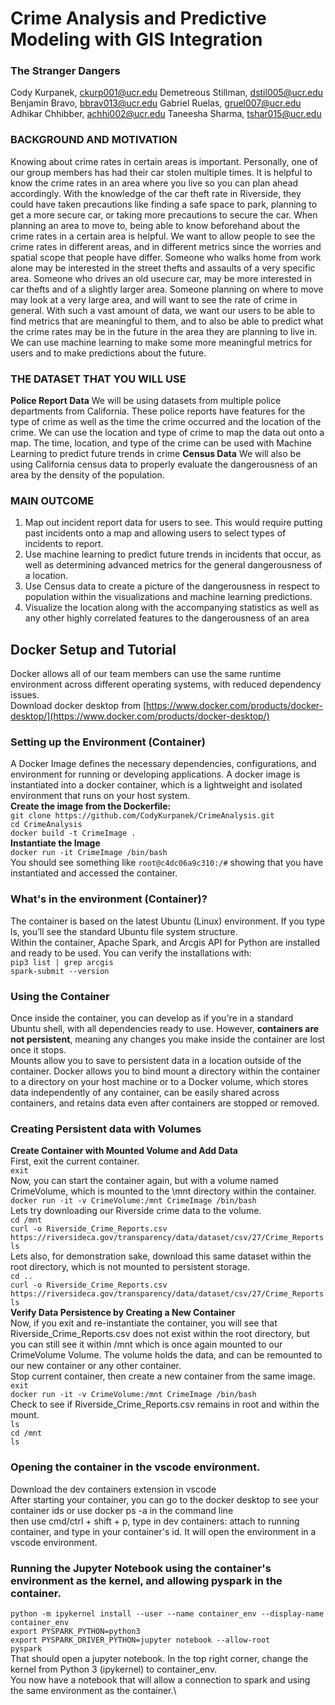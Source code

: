 # Crime Analysis and Predictive Modeling with GIS Integration
### The Stranger Dangers
Cody Kurpanek, ckurp001@ucr.edu
Demetreous Stillman, dstil005@ucr.edu
Benjamin Bravo, bbrav013@ucr.edu
Gabriel Ruelas, gruel007@ucr.edu
Adhikar Chhibber, achhi002@ucr.edu
Taneesha Sharma, tshar015@ucr.edu
### BACKGROUND AND MOTIVATION
Knowing about crime rates in certain areas is important. Personally, one of our group members has had their car stolen
multiple times. It is helpful to know the crime rates in an area where you live so you can plan ahead accordingly. With
the knowledge of the car theft rate in Riverside, they could have taken precautions like finding a safe space to park,
planning to get a more secure car, or taking more precautions to secure the car. When planning an area to move to,
being able to know beforehand about the crime rates in a certain area is helpful.
We want to allow people to see the crime rates in different areas, and in different metrics since the worries and
spatial scope that people have differ. Someone who walks home from work alone may be interested in the street thefts
and assaults of a very specific area. Someone who drives an old usecure car, may be more interested in car thefts and of
a slightly larger area. Someone planning on where to move may look at a very large area, and will want to see the rate
of crime in general.
With such a vast amount of data, we want our users to be able to find metrics that are meaningful to them, and to
also be able to predict what the crime rates may be in the future in the area they are planning to live in. We can use
machine learning to make some more meaningful metrics for users and to make predictions about the future.
### THE DATASET THAT YOU WILL USE
**Police Report Data** We will be using datasets from multiple police departments from California. These police reports
have features for the type of crime as well as the time the crime occurred and the location of the crime. We can use the
location and type of crime to map the data out onto a map. The time, location, and type of the crime can be used with
Machine Learning to predict future trends in crime
**Census Data** We will also be using California census data to properly evaluate the dangerousness of an area by the
density of the population.
### MAIN OUTCOME
1. Map out incident report data for users to see. This would require putting past incidents onto a map and allowing
users to select types of incidents to report.
2. Use machine learning to predict future trends in incidents that occur, as well as determining advanced metrics
for the general dangerousness of a location.
3. Use Census data to create a picture of the dangerousness in respect to population within the visualizations and
machine learning predictions.
4. Visualize the location along with the accompanying statistics as well as any other highly correlated features to
the dangerousness of an area

## Docker Setup and Tutorial
Docker allows all of our team members can use the same runtime environment across different operating systems, with reduced dependency issues. \
Download docker desktop from [https://www.docker.com/products/docker-desktop/](https://www.docker.com/products/docker-desktop/)
### Setting up the Environment (Container)
A Docker Image defines the necessary dependencies, configurations, and environment for running or developing applications. A docker image is instantiated into a docker container, which is a  lightweight and isolated environment that runs on your host system. \
**Create the image from the Dockerfile:**\
``` git clone https://github.com/CodyKurpanek/CrimeAnalysis.git ```\
``` cd CrimeAnalysis ```\
```docker build -t CrimeImage .```\
**Instantiate the Image**\
``` docker run -it CrimeImage /bin/bash ```\
You should see something like  ``` root@c4dc06a9c310:/# ``` showing that you have instantiated and accessed the container.
### What's in the environment (Container)?
The container is based on the latest Ubuntu (Linux) environment. If you type ls, you’ll see the standard Ubuntu file system structure.\
Within the container, Apache Spark, and Arcgis API for Python are installed and ready to be used. You can verify the installations with:\
``` pip3 list | grep arcgis ```\
``` spark-submit --version ```
### Using the Container
Once inside the container, you can develop as if you're in a standard Ubuntu shell, with all dependencies ready to use. However, **containers are not persistent**, meaning any changes you make inside the container are lost once it stops.\
Mounts allow you to save to persistent data in a location outside of the container. Docker allows you to bind mount a directory within the container to a directory on your host machine or to a Docker volume, which stores data independently of any container, can be easily shared across containers, and retains data even after containers are stopped or removed.
### Creating Persistent data with Volumes
**Create Container with Mounted Volume and Add Data**\
First, exit the current container.\
``` exit ```\
Now, you can start the container again, but with a volume named CrimeVolume, which is mounted to the \mnt directory within the container.\
``` docker run -it -v CrimeVolume:/mnt CrimeImage /bin/bash ```\
Lets try downloading our Riverside crime data to the volume.\
``` cd /mnt ```\
``` curl -o Riverside_Crime_Reports.csv https://riversideca.gov/transparency/data/dataset/csv/27/Crime_Reports ```\
``` ls ```\
Lets also, for demonstration sake, download this same dataset within the root directory, which is not mounted to persistent storage.\
``` cd .. ```\
``` curl -o Riverside_Crime_Reports.csv https://riversideca.gov/transparency/data/dataset/csv/27/Crime_Reports ```\
``` ls ```\
**Verify Data Persistence by Creating a New Container**\
Now, if you exit and re-instantiate the container, you will see that Riverside_Crime_Reports.csv does not exist within the root directory, but you can still see it within /mnt which is once again mounted to our CrimeVolume Volume. The volume holds the data, and can be remounted to our new container or any other container.\
Stop current container, then create a new container from the same image.\
``` exit ```\
``` docker run -it -v CrimeVolume:/mnt CrimeImage /bin/bash ```\
Check to see if  Riverside_Crime_Reports.csv remains in root and within the mount.\
``` ls ```\
``` cd /mnt ```\
``` ls ```

### Opening the container in the vscode environment.
Download the dev containers extension in vscode\
After starting your container, you can go to the docker desktop to see your container ids or use docker ps -a in the command line\
then use cmd/ctrl + shift + p, type in dev containers: attach to running container, and type in your container's id. It will open the environment in a vscode environment.

### Running the Jupyter Notebook using the container's environment as the kernel, and allowing pyspark in the container.
``` python -m ipykernel install --user --name container_env --display-name container_env ```\
``` export PYSPARK_PYTHON=python3 ```\
``` export PYSPARK_DRIVER_PYTHON=jupyter notebook --allow-root ```\
``` pyspark ```\
That should open a jupyter notebook. In the top right corner, change the kernel from Python 3 (ipykernel) to container_env.\
You now have a notebook that will allow a connection to spark and using the same environment as the container.\